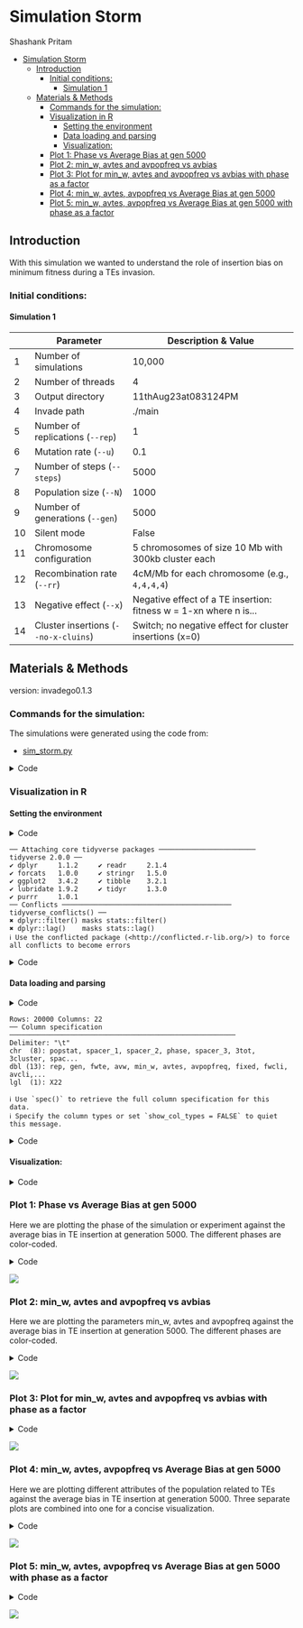 # Simulation Storm
Shashank Pritam

- [Simulation Storm](#simulation-storm)
  - [Introduction](#introduction)
    - [Initial conditions:](#initial-conditions)
      - [Simulation 1](#simulation-1)
  - [Materials \& Methods](#materials--methods)
    - [Commands for the simulation:](#commands-for-the-simulation)
    - [Visualization in R](#visualization-in-r)
      - [Setting the environment](#setting-the-environment)
      - [Data loading and parsing](#data-loading-and-parsing)
      - [Visualization:](#visualization)
    - [Plot 1: Phase vs Average Bias at gen 5000](#plot-1-phase-vs-average-bias-at-gen-5000)
    - [Plot 2: min\_w, avtes and avpopfreq vs avbias](#plot-2-min_w-avtes-and-avpopfreq-vs-avbias)
    - [Plot 3: Plot for min\_w, avtes and avpopfreq vs avbias with phase as a factor](#plot-3-plot-for-min_w-avtes-and-avpopfreq-vs-avbias-with-phase-as-a-factor)
    - [Plot 4: min\_w, avtes, avpopfreq vs Average Bias at gen 5000](#plot-4-min_w-avtes-avpopfreq-vs-average-bias-at-gen-5000)
    - [Plot 5: min\_w, avtes, avpopfreq vs Average Bias at gen 5000 with phase as a factor](#plot-5-min_w-avtes-avpopfreq-vs-average-bias-at-gen-5000-with-phase-as-a-factor)

## Introduction

With this simulation we wanted to understand the role of insertion bias
on minimum fitness during a TEs invasion.





### Initial conditions:

#### Simulation 1



|       | Parameter                          | Description & Value                                               |
|-------|------------------------------------|-------------------------------------------------------------------|
|   1   | Number of simulations              | 10,000                                                            |
|   2   | Number of threads                  | 4                                                                 |
|   3   | Output directory                   | 11thAug23at083124PM                                               |
|   4   | Invade path                        | ./main                                                            |
|   5   | Number of replications (`--rep`)   | 1                                                                 |
|   6   | Mutation rate (`--u`)              | 0.1                                                               |
|   7   | Number of steps (`--steps`)        | 5000                                                              |
|   8   | Population size (`--N`)            | 1000                                                              |
|   9   | Number of generations (`--gen`)    | 5000                                                              |
|  10   | Silent mode                        | False                                                             |
|  11   | Chromosome configuration           | 5 chromosomes of size 10 Mb with 300kb cluster each              |
|  12   | Recombination rate (`--rr`)        | 4cM/Mb for each chromosome (e.g., `4,4,4,4`)                     |
|  13   | Negative effect (`--x`)            | Negative effect of a TE insertion: fitness w = 1-xn where n is... |
|  14   | Cluster insertions (`--no-x-cluins`)| Switch; no negative effect for cluster insertions (x=0)           |




## Materials & Methods

version: invadego0.1.3

### Commands for the simulation:

The simulations were generated using the code from:

- [sim_storm.py](./Simulation-Results_Files/simulation_storm/sim_storm.py)

<details>
<summary>Code</summary>

``` python
# Imports
import argparse
import random
import time
import math
import os
import subprocess

# Path where the main is currently in my system
invade_path = os.path.join("./main")

# Parser info
parser = argparse.ArgumentParser(description="""           
Description
-----------
     ___ _   ___     ___    ____  _____ ____  ___  
    |_ _| \ | \ \   / / \  |  _ \| ____/ ___|/ _ \ 
     | ||  \| |\ \ / / _ \ | | | |  _|| |  _| | | |
     | || |\  | \ V / ___ \| |_| | |__| |_| | |_| |
    |___|_| \_|  \_/_/   \_\____/|_____\____|\___/ 

    Simulation Storm""",
    formatter_class=argparse.RawDescriptionHelpFormatter,
    epilog="""
Prerequisites
-------------
    python version 3+

Authors
-------
    Robert Kofler
    Filip Wierzbicki
    Almorò Scarpa
    Shashank Pritam
""")


# Get current time
def current_milli_time():
    return round(time.time() * 1000)

# Generate random bias in range of (-100, 100)
def get_rand_bias():
    return random.randint(-100, 100)


# The default directory is dynamic and depends on the time this scipt is invoked
def get_default_output_directory():
    current_time = time.strftime("%dth%b%yat%I%M%S%p", time.gmtime())
    default_output_directory = os.path.join(current_time)

    if not os.path.exists(default_output_directory):
        os.makedirs(default_output_directory)

    return default_output_directory



# Parser arguments
parser = argparse.ArgumentParser()

parser.add_argument("--number", type=int, dest="count", default=100, help="the number of simulations")
parser.add_argument("--threads", type=int, dest="threads", default=4, help="the threads of simulations")
parser.add_argument("--output", type=str, dest="output", default=get_default_output_directory(), help="the output directory for simulations")
parser.add_argument("--invade", type=str, dest="invade", default=invade_path, help="the invade.go")
parser.add_argument("--rep", type=int, dest="rep", default=1, help="the number of repetitions")
parser.add_argument("--u", type=float, dest="u", default=0.2, help="the mutation rate")
parser.add_argument("--steps", type=int, dest="steps", default=5000, help="the number of steps")
parser.add_argument("--N", type=int, dest="N", default=1000, help="population size")
parser.add_argument("--gen", type=int, dest="gen", default=5000, help="number of generations")
parser.add_argument("--silent", action="store_true", dest="silent", default=False, help="be quiet; default=False")

args = parser.parse_args()


# The basic command line input for invadego which will have some parameters appended later on
def get_basis(invade):
    return f'{invade} -no-x-cluins --N {args.N} --gen {args.gen} --genome mb:10,10,10,10,10 --x 0.01 --rr 4,4,4,4,4 --rep {args.rep} --u {args.u} --steps {args.steps} --silent'


# Removing irrelavant lines from putput files
def get_filter():
    return """|grep -v "^Invade"|grep -v "^#" """

# Getting random cluter insertions values in the range of (3% to 97%)
def get_rand_clusters():
    r = 300
    #r = random.randint(300, 9700)
    #r = math.floor(10**random.uniform(3.69899,5.69899))
    return f"{r},{r},{r},{r},{r}"


# TE invasion that is stopped by cluster insertions and neg selection against TEs
def run_cluster_negsel(invade, count, output):
    """
    TE invasion that is stopped by cluster insertions and neg selection against TEs
    """
    commandlist = []
    for i in range(count):
        x = get_rand_clusters()
        tr = current_milli_time() + i
        sampleid_value = x.split(',')[0]
        command_basis = get_basis(invade)
        command = f'{command_basis} --basepop "100({get_rand_bias()})" --cluster kb:{x} --replicate-offset {i} --seed {tr} '
        command += f'--sampleid {sampleid_value} {get_filter()} > {os.path.join(output, str(i))}.txt'
        commandlist.append(command)
    return commandlist


# Construct the command list
commandlist = run_cluster_negsel(args.invade, args.count, args.output)

# Submit Jobs
def submit_job_max_len(commandlist, max_processes):
    sleep_time = 10.0
    processes = list()
    for command in commandlist:
        if not args.silent:
            print(f'Running process. \nSubmitting {command}')
        processes.append(subprocess.Popen(command, shell=True, stdout=None))
        while len(processes) >= max_processes:
            time.sleep(sleep_time)
            processes = [proc for proc in processes if proc.poll() is None]
    while len(processes) > 0:
        time.sleep(sleep_time)
        processes = [proc for proc in processes if proc.poll() is None]



print(f"""Running Simulations with the following parameters:
Number of simulations: {args.count}
Number of threads: {args.threads}
Output directory: {args.output}
Invade path: {args.invade}
Number of replications (--rep): {args.rep}
Mutation rate (--u): {args.u}
Number of steps (--steps): {args.steps}
Population size (--N): {args.N}
Number of generations (--gen): {args.gen}
Silent mode: {args.silent}
""")


# This is the "main"
submit_job_max_len(commandlist, max_processes=args.threads)


# Cat 🐈 all the files together:
with open(f"{args.output}/combined.txt", "w") as outfile:
    for i in range(args.count):
        filename = f"{args.output}/{i}.txt"
        subprocess.run(["cat", filename], stdout=outfile)
        
# Sign of completion of the job.
print("Done")
```

</details>

### Visualization in R

#### Setting the environment

<details>
<summary>Code</summary>

``` r
library(tidyverse)
```

</details>

    ── Attaching core tidyverse packages ──────────────────────── tidyverse 2.0.0 ──
    ✔ dplyr     1.1.2     ✔ readr     2.1.4
    ✔ forcats   1.0.0     ✔ stringr   1.5.0
    ✔ ggplot2   3.4.2     ✔ tibble    3.2.1
    ✔ lubridate 1.9.2     ✔ tidyr     1.3.0
    ✔ purrr     1.0.1     
    ── Conflicts ────────────────────────────────────────── tidyverse_conflicts() ──
    ✖ dplyr::filter() masks stats::filter()
    ✖ dplyr::lag()    masks stats::lag()
    ℹ Use the conflicted package (<http://conflicted.r-lib.org/>) to force all conflicts to become errors

<details>
<summary>Code</summary>

``` r
library(RColorBrewer)
library(ggplot2)
library(patchwork)
library(dplyr)
theme_set(theme_bw())
```

</details>

#### Data loading and parsing

<details>
<summary>Code</summary>

``` r
# Define and load DataFrame with column names
column_names <- c("rep", "gen", "popstat", "spacer_1", "fwte", "avw", "min_w", "avtes", "avpopfreq", "fixed", "spacer_2", "phase", "fwcli", "avcli", "fixcli", "spacer_3", "avbias", "3tot", "3cluster", "spacer_4", "sampleid")
df <- read_delim('/Users/shashankpritam/github/Insertion-Bias-TE/Simulation-Results_Files/simulation_storm/11thAug23at083124PM/combined.txt', delim='\t', col_names = column_names)
```

</details>

    Rows: 20000 Columns: 22
    ── Column specification ────────────────────────────────────────────────────────
    Delimiter: "\t"
    chr  (8): popstat, spacer_1, spacer_2, phase, spacer_3, 3tot, 3cluster, spac...
    dbl (13): rep, gen, fwte, avw, min_w, avtes, avpopfreq, fixed, fwcli, avcli,...
    lgl  (1): X22

    ℹ Use `spec()` to retrieve the full column specification for this data.
    ℹ Specify the column types or set `show_col_types = FALSE` to quiet this message.

<details>
<summary>Code</summary>

``` r
# Convert specific columns to numeric
numeric_columns <- c("rep", "gen", "fwte", "avw", "min_w", "avtes", "avpopfreq", "fixed", "fwcli", "avcli", "fixcli", "avbias", "sampleid")
df[numeric_columns] <- lapply(df[numeric_columns], as.numeric)
```

</details>

#### Visualization:

<details>
<summary>Code</summary>

``` r
# Define color gradient functions
color.gradient <- function(x, colors=c("#D7191C","#FDAE61","#A6D96A","#1A9641"), colsteps=100) { colorRampPalette(colors) (colsteps) [ findInterval(x, seq(min(df$min_w),1.0, length.out=colsteps)) ] }

# Assign colors based on the 'min_w' column
df$col <- color.gradient(df$min_w)
df[df$popstat == "fail-0",]$col <- "grey"
df$col <- as.factor(df$col)

# Create and plot the ggplot object
# Subset the data for gen 5000
df_gen_5000 <- df[df$gen == 5000,]
```

</details>

### Plot 1: Phase vs Average Bias at gen 5000

Here we are plotting the phase of the simulation or experiment against
the average bias in TE insertion at generation 5000. The different
phases are color-coded.

<details>
<summary>Code</summary>

``` r
g_avbias_phase <- ggplot(df_gen_5000, aes(x = avbias, y = phase, color = phase)) +
  geom_point(alpha = 0.7, size = 0.8) +
  ylab("Phase of Invasion") +
  xlab("Average Bias in TE Insertion") +
  labs(title = "Phase vs Average Bias at gen 5000",
       subtitle = "Different phases represented by colors") +
  theme_minimal() +
  theme(legend.position = "bottom", panel.background = element_rect(fill="grey90"))

# Display the plot
plot(g_avbias_phase)
```

</details>

![](Simulation-Results_Files/simulation_storm/sim_storm_files/figure-commonmark/unnamed-chunk-5-1.png)

### Plot 2: min_w, avtes and avpopfreq vs avbias

Here we are plotting the parameters min_w, avtes and avpopfreq against
the average bias in TE insertion at generation 5000. The different
phases are color-coded.

<details>
<summary>Code</summary>

``` r
# Plot for min_w vs avbias
plot_min_w <- ggplot(df_gen_5000, aes(x = avbias, y = min_w)) +
  geom_point(alpha = 0.7, size = 0.8) +
  ylab("min_w") +
  xlab("Average Bias") +
  labs(title = "Minimum Fitness (min_w) vs Average Bias at gen 5000",
       subtitle = "min_w: Minimum Fitness among Population") +
  theme_minimal()

# Plot for avtes vs avbias
plot_avtes <- ggplot(df_gen_5000, aes(x = avbias, y = avtes)) +
  geom_point(alpha = 0.7, size = 0.8) +
  ylab("avtes") +
  xlab("Average Bias") +
  labs(title = "Average TE Count (avtes) vs Average Bias at gen 5000",
       subtitle = "avtes: Average Number of TE Insertions") +
  theme_minimal()

# Plot for avpopfreq vs avbias
plot_avpopfreq <- ggplot(df_gen_5000, aes(x = avbias, y = avpopfreq)) +
  geom_point(alpha = 0.7, size = 0.8) +
  ylab("avpopfreq") +
  xlab("Average Bias") +
  labs(title = "Average Population Frequency (avpopfreq) vs Average Bias at gen 5000",
       subtitle = "avpopfreq: Average Frequency of TE in Population") +
  theme_minimal()

# Combine the plots
combined_plot <- plot_min_w / plot_avtes / plot_avpopfreq

# Display the combined plot
plot(combined_plot)
```

</details>

![](Simulation-Results_Files/simulation_storm/sim_storm_files/figure-commonmark/unnamed-chunk-6-1.png)

### Plot 3: Plot for min_w, avtes and avpopfreq vs avbias with phase as a factor

<details>
<summary>Code</summary>

``` r
# Plot for min_w vs avbias
plot_min_w <- ggplot(df_gen_5000, aes(x = avbias, y = min_w, color = phase)) +
  geom_point(alpha = 0.7, size = 0.8) +
  ylab("min_w") +
  xlab("Average Bias") +
  labs(title = "Minimum Fitness (min_w) vs Average Bias at gen 5000",
       subtitle = "min_w: Minimum Fitness among Population") +
  theme_minimal()

# Plot for avtes vs avbias
plot_avtes <- ggplot(df_gen_5000, aes(x = avbias, y = avtes, color = phase)) +
  geom_point(alpha = 0.7, size = 0.8) +
  ylab("avtes") +
  xlab("Average Bias") +
  labs(title = "Average TE Count (avtes) vs Average Bias at gen 5000",
       subtitle = "avtes: Average Number of TE Insertions") +
  theme_minimal()

# Plot for avpopfreq vs avbias
plot_avpopfreq <- ggplot(df_gen_5000, aes(x = avbias, y = avpopfreq, color = phase)) +
  geom_point(alpha = 0.7, size = 0.8) +
  ylab("avpopfreq") +
  xlab("Average Bias") +
  labs(title = "Average Population Frequency (avpopfreq) vs Average Bias at gen 5000",
       subtitle = "avpopfreq: Average Frequency of TE in Population") +
  theme_minimal()

# Combine the plots
combined_plot <- plot_min_w / plot_avtes / plot_avpopfreq

# Display the combined plot
plot(combined_plot)
```

</details>

![](Simulation-Results_Files/simulation_storm/sim_storm_files/figure-commonmark/unnamed-chunk-7-1.png)

### Plot 4: min_w, avtes, avpopfreq vs Average Bias at gen 5000

Here we are plotting different attributes of the population related to
TEs against the average bias in TE insertion at generation 5000. Three
separate plots are combined into one for a concise visualization.

<details>
<summary>Code</summary>

``` r
# Subset the data for gen 5000
df_gen_5000 <- df[df$gen == 5000,]

# Plot for fwcli vs avbias
plot_fwcli <- ggplot(df_gen_5000, aes(x = avbias, y = fwcli)) +
  geom_point(alpha = 0.7, size = 0.8) +
  ylab("fwcli") +
  xlab("Average Bias") +
  labs(title = "Fitness Weight of Cluster Insertions vs Average Bias at gen 5000") +
  theme_minimal()

# Plot for avcli vs avbias
plot_avcli <- ggplot(df_gen_5000, aes(x = avbias, y = avcli)) +
  geom_point(alpha = 0.7, size = 0.8) +
  ylab("avcli") +
  xlab("Average Bias") +
  labs(title = "Average Number of Cluster Insertions vs Average Bias at gen 5000") +
  theme_minimal()

# Plot for fixcli vs avbias
plot_fixcli <- ggplot(df_gen_5000, aes(x = avbias, y = fixcli)) +
  geom_point(alpha = 0.7, size = 0.8) +
  ylab("fixcli") +
  xlab("Average Bias") +
  labs(title = "Number of Fixed Cluster Insertions vs Average Bias at gen 5000") +
  theme_minimal()

# Combine the plots
combined_plot_2 <- plot_fwcli / plot_avcli / plot_fixcli

# Display the combined plot
plot(combined_plot_2)
```

</details>

![](Simulation-Results_Files/simulation_storm/sim_storm_files/figure-commonmark/unnamed-chunk-8-1.png)

### Plot 5: min_w, avtes, avpopfreq vs Average Bias at gen 5000 with phase as a factor

<details>
<summary>Code</summary>

``` r
# Plot for fwcli vs avbias
plot_fwcli <- ggplot(df_gen_5000, aes(x = avbias, y = fwcli, color = phase)) +
  geom_point(alpha = 0.7, size = 0.8) +
  ylab("fwcli") +
  xlab("Average Bias") +
  labs(title = "Fitness Weight of Cluster Insertions vs Average Bias at gen 5000") +
  theme_minimal()

# Plot for avcli vs avbias
plot_avcli <- ggplot(df_gen_5000, aes(x = avbias, y = avcli, color = phase)) +
  geom_point(alpha = 0.7, size = 0.8) +
  ylab("avcli") +
  xlab("Average Bias") +
  labs(title = "Average Number of Cluster Insertions vs Average Bias at gen 5000") +
  theme_minimal()

# Plot for fixcli vs avbias
plot_fixcli <- ggplot(df_gen_5000, aes(x = avbias, y = fixcli, color = phase)) +
  geom_point(alpha = 0.7, size = 0.8) +
  ylab("fixcli") +
  xlab("Average Bias") +
  labs(title = "Number of Fixed Cluster Insertions vs Average Bias at gen 5000") +
  theme_minimal()

# Combine the plots
combined_plot <- plot_fwcli / plot_avcli / plot_fixcli

# Display the combined plot
plot(combined_plot)
```

</details>

![](Simulation-Results_Files/simulation_storm/sim_storm_files/figure-commonmark/unnamed-chunk-9-1.png)
